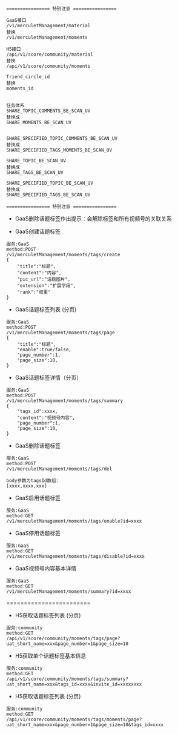 

```
================ 特别注意 ================

GaaS接口
/v1/merculetManagement/material
替换
/v1/merculetManagement/moments

H5接口
/api/v1/score/community/material
替换
/api/v1/score/community/moments

friend_circle_id
替换
moments_id


任务体系
SHARE_TOPIC_COMMENTS_BE_SCAN_UV
替换成
SHARE_MOMENTS_BE_SCAN_UV


SHARE_SPECIFIED_TOPIC_COMMENTS_BE_SCAN_UV
替换成
SHARE_SPECIFIED_TAGS_MOMENTS_BE_SCAN_UV

SHARE_TOPIC_BE_SCAN_UV
替换成
SHARE_TAGS_BE_SCAN_UV

SHARE_SPECIFIED_TOPIC_BE_SCAN_UV
替换成
SHARE_SPECIFIED_TAGS_BE_SCAN_UV

================ 特别注意 ================
```

* GaaS删除话题标签作出提示：会解除标签和所有视频号的关联关系

* GaaS创建话题标签
```
服务:GaaS
method:POST
/v1/merculetManagement/moments/tags/create
{
	"title":"标题",
	"content":"内容",
	"pic_url":"话题图片",
	"extension":"扩展字段",
	"rank":"权重"
}
```

* GaaS话题标签列表 (分页)
```
服务:GaaS
method:POST
/v1/merculetManagement/moments/tags/page
{
	"title":"标题",
	"enable":true/false,
	"page_number":1,
	"page_size":10,
}
```

* GaaS话题标签详情（分页）
```
服务:GaaS
method:POST
/v1/merculetManagement/moments/tags/summary
{
    "tags_id":xxxx,
    "content":"视频号内容",
    "page_number":1,
    "page_size":10,
}
```

* GaaS删除话题标签
```
服务:GaaS
method:POST
/v1/merculetManagement/moments/tags/del

body参数为tagsId数组:
[xxxx,xxxx,xxx]
```

* GaaS启用话题标签
```
服务:GaaS
method:GET
/v1/merculetManagement/moments/tags/enable?id=xxxx
```

* GaaS停用话题标签
```
服务:GaaS
method:GET
/v1/merculetManagement/moments/tags/disable?id=xxxx
```

* GaaS视频号内容基本详情
```
服务:GaaS
method:GET
/v1/merculetManagement/moments/summary?id=xxxx
```


======================== 
* H5获取话题标签列表 (分页)
```
服务:community
method:GET
/api/v1/score/community/moments/tags/page?uat_short_name=xxx&page_number=1&page_size=10
```

* H5获取单个话题标签基本信息
```
服务:community
method:GET
/api/v1/score/community/moments/tags/summary?uat_short_name=xxx&tags_id=xxxx&invite_id=xxxxxxxx
```

* H5获取话题标签列表 (分页)
```
服务:community
method:GET
/api/v1/score/community/moments/tags/moments/page?uat_short_name=xxx&page_number=1&page_size=10&tags_id=xxxx
```




